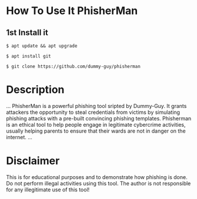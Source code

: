 # How To Use It PhisherMan

## 1st Install it
```
$ apt update && apt upgrade
```
```
$ apt install git
```
```
$ git clone https://github.com/dummy-guy/phisherman
```

# Description
...
PhisherMan is a powerful phishing tool sripted by Dummy-Guy. It grants attackers the opportunity to steal credentials from victims by simulating phishing attacks with a pre-built convincing phishing templates. Phisherman is an ethical tool to help people engage in legitimate cybercrime activities, usually helping parents to ensure that their wards are not in danger on the internet.
...

# Disclaimer 
This is for educational purposes and to demonstrate how phishing is done. Do not perform illegal activities using this tool. The author is not responsible for any illegitimate use of this tool! 
